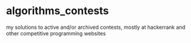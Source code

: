 # algorithms_contests
my solutions to active and/or archived contests, mostly at hackerrank and other competitive programming websites
